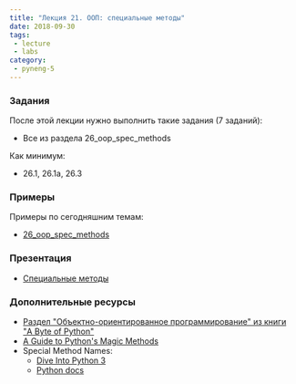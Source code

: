 ```yaml
---
title: "Лекция 21. ООП: специальные методы"
date: 2018-09-30
tags:
 - lecture
 - labs
category:
 - pyneng-5
---
```


### Задания

После этой лекции нужно выполнить такие задания (7 заданий):

* Все из раздела 26_oop_spec_methods

Как минимум:

* 26.1, 26.1a, 26.3


### Примеры

Примеры по сегодняшним темам:

* [26_oop_spec_methods](https://github.com/pyneng/pyneng-online-jun-oct-2018/tree/master/examples/26_oop_spec_methods)


### Презентация

* [Специальные методы](https://gitpitch.com/natenka/pyneng-slides/bonus-oop-special-methods#/)


### Дополнительные ресурсы

* [Раздел "Объектно-ориентированное программирование" из книги "A Byte of Python"](https://wombat.org.ua/AByteOfPython/object_oriented_programming.html)
* [A Guide to Python's Magic Methods](https://rszalski.github.io/magicmethods/)
* Special Method Names:
  * [Dive Into Python 3](http://www.diveintopython3.net/special-method-names.html)
  * [Python docs](https://docs.python.org/3.6/reference/datamodel.html#specialnames)

